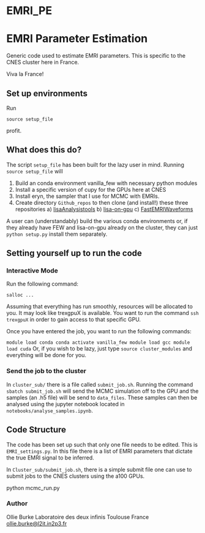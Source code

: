 # EMRI_PE
# EMRI Parameter Estimation

Generic code used to estimate EMRI parameters. This is specific to the CNES cluster here in France. 

Viva la France! 

## Set up environments

Run 
```
source setup_file 
```

profit.

## What does this do? 

The script `setup_file` has been built for the lazy user in mind. Running `source setup_file` will

1. Build an conda environment vanilla_few with necessary python modules 
2. Install a specific version of cupy for the GPUs here at CNES
3. Install eryn, the sampler that I use for MCMC with EMRIs. 
4. Create directory `Github_repos` to then clone (and install!) these three repositories 
    a) [lisaAnalysistools](https://github.com/mikekatz04/LISAanalysistools.git)
    b) [lisa-on-gpu](https://github.com/mikekatz04/lisa-on-gpu.git)
    c) [FastEMRIWaveforms](https://github.com/BlackHolePerturbationToolkit/FastEMRIWaveforms.git)

A user can (understandably) build the various conda environments or, if they already have FEW and lisa-on-gpu already on the cluster, they can just `python setup.py` install them separately.

## Setting yourself up to run the code

### Interactive Mode

Run the following command:

`
salloc ...
`

Assuming that everything has run smoothly, resources will be allocated to you. It may look like trexgpuX is available. You want to run the command `ssh trexgpuX` in order to gain access to that specific GPU. 

Once you have entered the job, you want to run the following commands:

`
module load conda
conda activate vanilla_few
module load gcc
module load cuda
`
Or, if you wish to be lazy, just type `source cluster_modules` and everything will be done for you.

### Send the job to the cluster

In `cluster_sub/` there is a file called `submit_job.sh`. Running the command
`
sbatch submit_job.sh
`
will send the MCMC simulation off to the GPU and the samples (an .h5 file) will be send to `data_files`. These samples can then be analysed using the jupyter notebook located in `notebooks/analyse_samples.ipynb`.  
## Code Structure

The code has been set up such that only one file needs to be edited. This is `EMRI_settings.py`. In this file there is a list of EMRI parameters that dictate the true EMRI signal to be inferred. 

In `Cluster_sub/submit_job.sh`, there is a simple submit file one can use to submit jobs to the CNES clusters using the a100 GPUs. 


python mcmc_run.py

### Author

Ollie Burke
Laboratoire des deux infinis
Toulouse
France
ollie.burke@l2it.in2p3.fr
